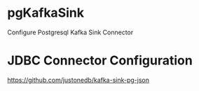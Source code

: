 # pgKafkaSink
Configure Postgresql Kafka Sink Connector

# JDBC Connector Configuration
https://github.com/justonedb/kafka-sink-pg-json
